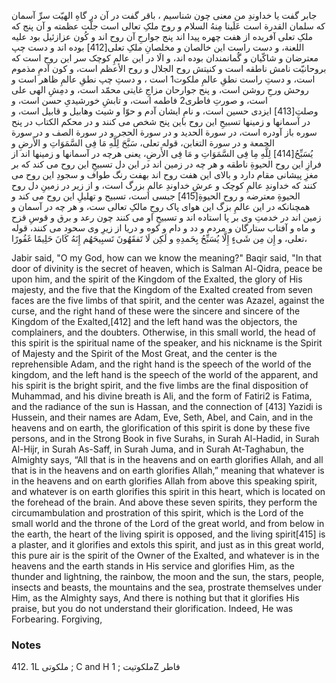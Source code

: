 جابر گفت یا خداوندِ من معنی چون شناسیم ، باقر گفت در آن در گاهِ الهیّت سرِّ آسمان که سلمان القدرة است عَلَینا مِنهُ السلام و روح ملکِ تعالی است جلّت عظمته و آن پنج که ملکِ تعلی آفریده از هفت چهره پیدا اند پنج جوارحِ آن روح اند و کُون عزازئیل بود علیه اللعنة، و دست راست این خالصان و مخلصانِ ملکِ تعلی[412] بوده اند و دست چپ معترضان و شاکّیان و گُمانمندان بوده اند، و الَا در این عالمِ کوچک سر این روح است که بروحانیّت نامش ناطقه است و کنیتش روح الجلال و روح الأعظم است، و کون آدمِ مذموم است، و دستِ راست نطقِ عالمِ ملکوت1 است ، و دستِ چپ نطقِ عالمِ ظاهر است و روحش ورحِ روشن است، و پنح جوارحان مزاجِ غایتی محمّد است، و دمِشِ الهی علی است، و صورتِ فاطری2 فاطمه است، و تابشِ خورشیدیِ حسن است، و وصلتِ[413] ایزدی حسین است، و نامِ ایشان آدم و حوّا و شیث وهابیل و قابیل است، و در آسمانها و زمینها تسبیحِ این روح باین پنح شخص می کنند و در محکم الکتاب در پنح سوره باز آودره است، در سورة الحدید و در سورة الحجر و در سورة الصف و در سورة الجمعة و در سورة التغابن، قوله تعلی، سَبَّحَ لِلَّهِ مَا فِی السَّمَوَاتِ و الأَرضِ و یُسَبِّحُ[414] لِلَّهِ مِا فِی السَّمَوَاتِ و مَا فِی الأَرضِ، یعنی هرچه در آسمانها و زمینها اند از فرازِ این روح الحیوةِ ناطقه و هر چه در زمین اند در این دل تسبیحِ این روح می کند که بر مغزِ پیشانی مقام دارد و بالای این هفت روح اند بهفت رنگ طواف و سجودِ این روح می کنند که خداوندِ عالمِ کوچک و عرشِ خداوندِ عالمِ بزرگ است، و از زیر در زمینِ دل روح الحیوةِ معترضه و روح الحیوةِ[415] جبسی است، تسبیح و تهلیلِ این روح می کند و همچنانکه در این عالمِ بزگ این هوای پاک روحِ مالکِ تعالی ست، و هر چه در آسمان و زمین اند در خدمتِ وی بر پا استاده اند و تسبیحِ او می کنند چون رعد و برق و قوسِ قزح و ماه و آفتاب ستارگان و مردم و دد و دام و کوه و دریا از زیرِ وی سحود می کنند، قوله تعلی، و إِن مِن شَیءٍ إِلَّا یُسَبِّحُ بِحَمدِهِ و لَکِن لَا تَفقَهُونَ تَسبِیحَهُم إِنَهُ کَانَ حَلِیمًا غَفُورًا،

Jabir said, "O my God, how can we know the meaning?" Baqir said, "In that door of divinity is the secret of heaven, which is Salman Al-Qidra, peace be upon him, and the spirit of the Kingdom of the Exalted, the glory of His majesty, and the five that the Kingdom of the Exalted created from seven faces are the five limbs of that spirit, and the center was Azazel, against the curse, and the right hand of these were the sincere and sincere of the Kingdom of the Exalted,[412] and the left hand was the objectors, the complainers, and the doubters. Otherwise, in this small world, the head of this spirit is the spiritual name of the speaker, and his nickname is the Spirit of Majesty and the Spirit of the Most Great, and the center is the reprehensible Adam, and the right hand is the speech of the world of the kingdom, and the left hand is the speech of the world of the apparent, and his spirit is the bright spirit, and the five limbs are the final disposition of Muhammad, and his divine breath is Ali, and the form of Fatiri2 is Fatima, and the radiance of the sun is Hassan, and the connection of [413] Yazidi is Hussein, and their names are Adam, Eve, Seth, Abel, and Cain, and in the heavens and on earth, the glorification of this spirit is done by these five persons, and in the Strong Book in five Surahs, in Surah Al-Hadid, in Surah Al-Hijr, in Surah As-Saff, in Surah Juma, and in Surah At-Taghabun, the Almighty says, “All that is in the heavens and on earth glorifies Allah, and all that is in the heavens and on earth glorifies Allah,” meaning that whatever is in the heavens and on earth glorifies Allah from above this speaking spirit, and whatever is on earth glorifies this spirit in this heart, which is located on the forehead of the brain. And above these seven spirits, they perform the circumambulation and prostration of this spirit, which is the Lord of the small world and the throne of the Lord of the great world, and from below in the earth, the heart of the living spirit is opposed, and the living spirit[415] is a plaster, and it glorifies and extols this spirit, and just as in this great world, this pure air is the spirit of the Owner of the Exalted, and whatever is in the heavens and the earth stands in His service and glorifies Him, as the thunder and lightning, the rainbow, the moon and the sun, the stars, people, insects and beasts, the mountains and the sea, prostrate themselves under Him, as the Almighty says, And there is nothing but that it glorifies His praise, but you do not understand their glorification. Indeed, He was Forbearing. Forgiving,

### Notes

412. 1L ملکوتی ; C and H ملکوتیت ; 1Z فاطر